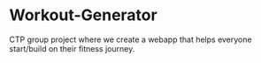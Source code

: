 # Workout-Generator
CTP group project where we create a webapp that helps everyone start/build on their fitness journey.
